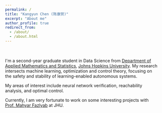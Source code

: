 ```yaml
---
permalink: /
title: "Kangyun Chen (陈康赟)"
excerpt: "About me"
author_profile: true
redirect_from: 
  - /about/
  - /about.html
---
```



\
\
I'm a second-year graduate student in Data Science from [Department of Applied Mathematics and Statistics](https://engineering.jhu.edu/ams/), [Johns Hopkins University](https://www.jhu.edu/). 
My research intersects machine learning, optimization and control theory, focusing on the safety and stability of learning-enabled autonomous systems.  

My areas of interest include neural network verification, reachability analysis, and optimal control.

Currently, I am very fortunate to work on some interesting projects with
[Prof. Mahyar Fazlyab](https://scholar.google.com/citations?user=Y3bmjJwAAAAJ&hl=en) at JHU. 
